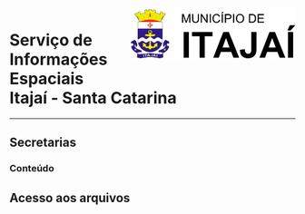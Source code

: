<img  src="images/BRASAO.svg"  alt="Brasão Itajaí-SC"  title="Itajaí-SC"  align="right"  height="90"  />

# Serviço de Informações Espaciais<br/>Itajaí - Santa Catarina
---

## Secretarias
### Conteúdo
## Acesso aos arquivos
